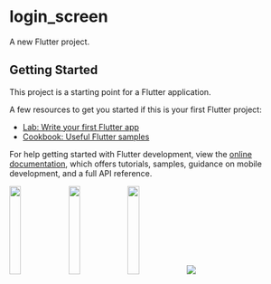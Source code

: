 # login_screen

A new Flutter project.

## Getting Started

This project is a starting point for a Flutter application.

A few resources to get you started if this is your first Flutter project:

- [Lab: Write your first Flutter app](https://docs.flutter.dev/get-started/codelab)
- [Cookbook: Useful Flutter samples](https://docs.flutter.dev/cookbook)

For help getting started with Flutter development, view the
[online documentation](https://docs.flutter.dev/), which offers tutorials,
samples, guidance on mobile development, and a full API reference.



<p>
  <img src="https://user-images.githubusercontent.com/119474574/228426300-20a6db2e-c9a1-47a0-8863-3411de28231f.jpg" hight="20%" width="20%">
  <img src="https://user-images.githubusercontent.com/119474574/228426418-e4f88cd4-8eaa-4653-b4d0-42b9c734c2b3.jpg" hight="20%" width="20%">
  <img src="https://user-images.githubusercontent.com/119474574/228426527-0a356905-cd1e-442b-8316-9e8793eb7bf1.jpg" hight="20%" width="20%">
  <img src="https://user-images.githubusercontent.com/119474574/228430787-9c136e13-ca0c-4bfe-90aa-9b5d9873f58d.jpg">

</p>





